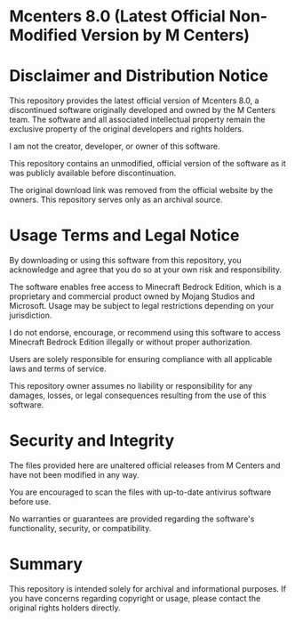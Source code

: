 # Mcenters 8.0 (Latest Official Non-Modified Version by M Centers)

# Disclaimer and Distribution Notice
This repository provides the latest official version of Mcenters 8.0, a discontinued software originally developed and owned by the M Centers team. The software and all associated intellectual property remain the exclusive property of the original developers and rights holders.

I am not the creator, developer, or owner of this software.

This repository contains an unmodified, official version of the software as it was publicly available before discontinuation.

The original download link was removed from the official website by the owners. This repository serves only as an archival source.

# Usage Terms and Legal Notice
By downloading or using this software from this repository, you acknowledge and agree that you do so at your own risk and responsibility.

The software enables free access to Minecraft Bedrock Edition, which is a proprietary and commercial product owned by Mojang Studios and Microsoft. Usage may be subject to legal restrictions depending on your jurisdiction.

I do not endorse, encourage, or recommend using this software to access Minecraft Bedrock Edition illegally or without proper authorization.

Users are solely responsible for ensuring compliance with all applicable laws and terms of service.

This repository owner assumes no liability or responsibility for any damages, losses, or legal consequences resulting from the use of this software.

# Security and Integrity
The files provided here are unaltered official releases from M Centers and have not been modified in any way.

You are encouraged to scan the files with up-to-date antivirus software before use.

No warranties or guarantees are provided regarding the software's functionality, security, or compatibility.

# Summary
This repository is intended solely for archival and informational purposes. If you have concerns regarding copyright or usage, please contact the original rights holders directly.

